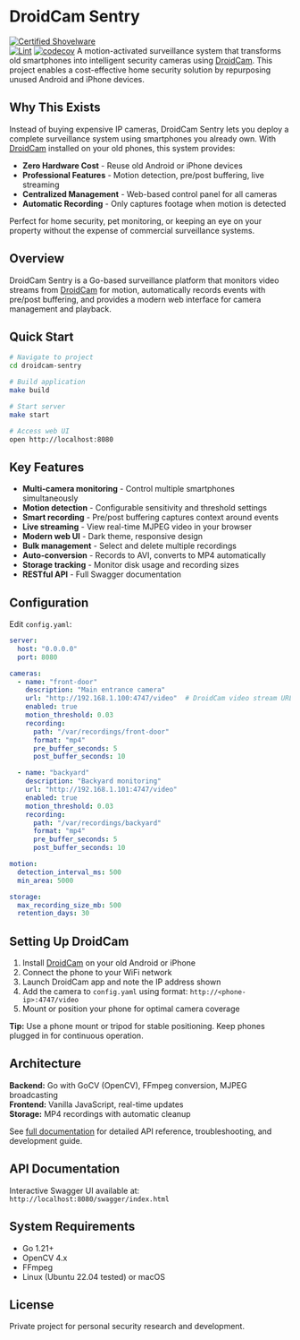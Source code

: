 # DroidCam Sentry

[![Certified Shovelware](https://justin.searls.co/img/shovelware.svg)](https://justin.searls.co/shovelware/)  
[![Lint](https://github.com/kai5263499/droidcam-sentry/actions/workflows/lint.yml/badge.svg)](https://github.com/kai5263499/droidcam-sentry/actions/workflows/lint.yml)
[![codecov](https://codecov.io/gh/kai5263499/droidcam-sentry/branch/master/graph/badge.svg)](https://codecov.io/gh/kai5263499/droidcam-sentry)
A motion-activated surveillance system that transforms old smartphones into intelligent security cameras using [DroidCam](https://www.droidcam.app/). This project enables a cost-effective home security solution by repurposing unused Android and iPhone devices.

## Why This Exists

Instead of buying expensive IP cameras, DroidCam Sentry lets you deploy a complete surveillance system using smartphones you already own. With [DroidCam](https://www.droidcam.app/) installed on your old phones, this system provides:

- **Zero Hardware Cost** - Reuse old Android or iPhone devices
- **Professional Features** - Motion detection, pre/post buffering, live streaming
- **Centralized Management** - Web-based control panel for all cameras
- **Automatic Recording** - Only captures footage when motion is detected

Perfect for home security, pet monitoring, or keeping an eye on your property without the expense of commercial surveillance systems.

## Overview

DroidCam Sentry is a Go-based surveillance platform that monitors video streams from [DroidCam](https://www.droidcam.app/) for motion, automatically records events with pre/post buffering, and provides a modern web interface for camera management and playback.

## Quick Start

```bash
# Navigate to project
cd droidcam-sentry

# Build application
make build

# Start server
make start

# Access web UI
open http://localhost:8080
```

## Key Features

- **Multi-camera monitoring** - Control multiple smartphones simultaneously
- **Motion detection** - Configurable sensitivity and threshold settings
- **Smart recording** - Pre/post buffering captures context around events
- **Live streaming** - View real-time MJPEG video in your browser
- **Modern web UI** - Dark theme, responsive design
- **Bulk management** - Select and delete multiple recordings
- **Auto-conversion** - Records to AVI, converts to MP4 automatically
- **Storage tracking** - Monitor disk usage and recording sizes
- **RESTful API** - Full Swagger documentation

## Configuration

Edit `config.yaml`:

```yaml
server:
  host: "0.0.0.0"
  port: 8080

cameras:
  - name: "front-door"
    description: "Main entrance camera"
    url: "http://192.168.1.100:4747/video"  # DroidCam video stream URL
    enabled: true
    motion_threshold: 0.03
    recording:
      path: "/var/recordings/front-door"
      format: "mp4"
      pre_buffer_seconds: 5
      post_buffer_seconds: 10

  - name: "backyard"
    description: "Backyard monitoring"
    url: "http://192.168.1.101:4747/video"
    enabled: true
    motion_threshold: 0.03
    recording:
      path: "/var/recordings/backyard"
      format: "mp4"
      pre_buffer_seconds: 5
      post_buffer_seconds: 10

motion:
  detection_interval_ms: 500
  min_area: 5000

storage:
  max_recording_size_mb: 500
  retention_days: 30
```

## Setting Up DroidCam

1. Install [DroidCam](https://www.droidcam.app/) on your old Android or iPhone
2. Connect the phone to your WiFi network
3. Launch DroidCam app and note the IP address shown
4. Add the camera to `config.yaml` using format: `http://<phone-ip>:4747/video`
5. Mount or position your phone for optimal camera coverage

**Tip:** Use a phone mount or tripod for stable positioning. Keep phones plugged in for continuous operation.

## Architecture

**Backend:** Go with GoCV (OpenCV), FFmpeg conversion, MJPEG broadcasting  
**Frontend:** Vanilla JavaScript, real-time updates  
**Storage:** MP4 recordings with automatic cleanup

See [full documentation](backend/README.md) for detailed API reference, troubleshooting, and development guide.

## API Documentation

Interactive Swagger UI available at: `http://localhost:8080/swagger/index.html`

## System Requirements

- Go 1.21+
- OpenCV 4.x
- FFmpeg
- Linux (Ubuntu 22.04 tested) or macOS

## License

Private project for personal security research and development.
